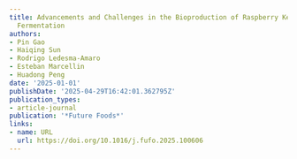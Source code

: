 ```yaml
---
title: Advancements and Challenges in the Bioproduction of Raspberry Ketone by Precision
  Fermentation
authors:
- Pin Gao
- Haiqing Sun
- Rodrigo Ledesma‐Amaro
- Esteban Marcellin
- Huadong Peng
date: '2025-01-01'
publishDate: '2025-04-29T16:42:01.362795Z'
publication_types:
- article-journal
publication: '*Future Foods*'
links:
- name: URL
  url: https://doi.org/10.1016/j.fufo.2025.100606
---
```

